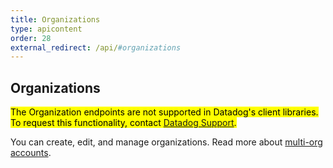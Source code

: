 ```yaml
---
title: Organizations
type: apicontent
order: 28
external_redirect: /api/#organizations
---
```

## Organizations

<mark>The Organization endpoints are not supported in Datadog's client libraries. To request this functionality, contact [Datadog Support][1].</mark>

You can create, edit, and manage organizations. Read more about [multi-org accounts][1].

[1]: /account_management/multi_organization/
